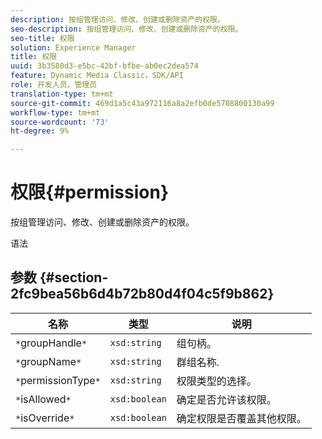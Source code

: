```yaml
---
description: 按组管理访问、修改、创建或删除资产的权限。
seo-description: 按组管理访问、修改、创建或删除资产的权限。
seo-title: 权限
solution: Experience Manager
title: 权限
uuid: 3b3580d3-e5bc-42bf-bfbe-ab0ec2dea574
feature: Dynamic Media Classic，SDK/API
role: 开发人员，管理员
translation-type: tm+mt
source-git-commit: 469d1a5c43a972116a8a2efb0de5708800130a99
workflow-type: tm+mt
source-wordcount: '73'
ht-degree: 9%

---
```



# 权限{#permission}

按组管理访问、修改、创建或删除资产的权限。

语法

## 参数 {#section-2fc9bea56b6d4b72b80d4f04c5f9b862}

| 名称 | 类型 | 说明 |
|---|---|---|
| `*`groupHandle`*` | `xsd:string` | 组句柄。 |
| `*`groupName`*` | `xsd:string` | 群组名称. |
| `*`permissionType`*` | `xsd:string` | 权限类型的选择。 |
| `*`isAllowed`*` | `xsd:boolean` | 确定是否允许该权限。 |
| `*`isOverride`*` | `xsd:boolean` | 确定权限是否覆盖其他权限。 |

